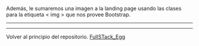Además, le sumaremos una imagen a la landing page usando las clases para la etiqueta
< img > que nos provee Bootstrap.

---

---
Volver al principio del repositorio. [FullSTack_Egg](https://github.com/megagringa/FullStack_Egg_Curso)